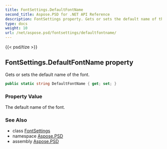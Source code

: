 ```yaml
---
title: FontSettings.DefaultFontName
second_title: Aspose.PSD for .NET API Reference
description: FontSettings property. Gets or sets the default name of the font
type: docs
weight: 10
url: /net/aspose.psd/fontsettings/defaultfontname/
---
```

{{< psd/tize >}}
## FontSettings.DefaultFontName property

Gets or sets the default name of the font.

```csharp
public static string DefaultFontName { get; set; }
```

### Property Value

The default name of the font.

### See Also

* class [FontSettings](../)
* namespace [Aspose.PSD](../../../aspose.psd/)
* assembly [Aspose.PSD](../../../)


